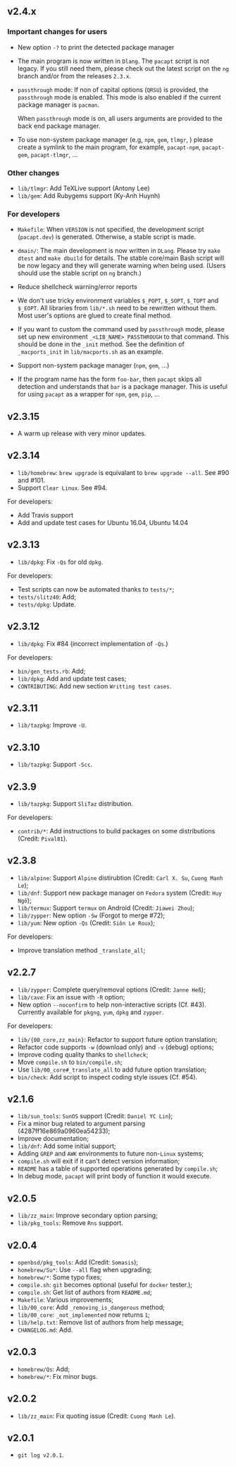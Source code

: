 ## v2.4.x

### Important changes for users

* New option `-?` to print the detected package manager

* The main program is now written in `Dlang`. The `pacapt` script
  is not legacy. If you still need them, please check out the
  latest script on the `ng` branch and/or from the releases `2.3.x`.

* `passthrough` mode: If non of capital options (`QRSU`) is provided,
  the `passthrough` mode is enabled. This mode is also enabled if
  the current package manager is `pacman`.

  When `passthrough` mode is on, all users arguments are provided
  to the back end package manager.

* To use non-system package manager (e.g, `npm`, `gem`, `tlmgr`, )
  please create a symlink to the main program, for example,
  `pacapt-npm`, `pacapt-gem`, `pacapt-tlmgr`, ...

### Other changes

* `lib/tlmgr`: Add TeXLive support (Antony Lee)
* `lib/gem`: Add Rubygems support (Ky-Anh Huynh)

### For developers

* `Makefile`: When `VERSION` is not specified, the development script
  (`pacapt.dev`) is generated. Otherwise, a stable script is made.

* `dmain/`: The main development is now written in `DLang`.
  Please try `make dtest` and `make dbuild` for details. The stable
  core/main Bash script will be now legacy and they will generate warning
  when being used. (Users should use the stable script on `ng` branch.)

* Reduce shellcheck warning/error reports

* We don't use tricky environment variables `$_POPT`, `$_SOPT`,
  `$_TOPT` and `$_EOPT`. All libraries from `lib/*.sh` need to be rewritten
  without them. Most user's options are glued to create final method.

* If you want to custom the command used by `passthrough` mode, please
  set up new environment `_<LIB_NAME>_PASSTHROUGH` to that command.
  This should be done in the `_init` method.
  See the definition of `_macports_init` in `lib/macports.sh` as an example.

* Support non-system package manager (`npm`, `gem`, ...)

* If the program name has the form `foo-bar`, then `pacapt` skips all
  detection and understands that `bar` is a package manager. This is
  useful for using `pacapt` as a wrapper for `npm`, `gem`, `pip`, ...

## v2.3.15

* A warm up release with very minor updates.

## v2.3.14

* `lib/homebrew`: `brew upgrade` is equivalant to `brew upgrade --all`.
  See #90 and #101.
* Support `Clear Linux`. See #94.

For developers:

* Add Travis support
* Add and update test cases for Ubuntu 16.04, Ubuntu 14.04

## v2.3.13

* `lib/dpkg`: Fix `-Qs` for old `dpkg`.

For developers:

* Test scripts can now be automated thanks to `tests/*`;
* `tests/slitz40`: Add;
* `tests/dpkg`: Update.

## v2.3.12

* `lib/dpkg`: Fix #84 (incorrect implementation of `-Qs`.)

For developers:

* `bin/gen_tests.rb`: Add;
* `lib/dpkg`: Add and update test cases;
* `CONTRIBUTING`: Add new section `Writting test cases`.

## v2.3.11

* `lib/tazpkg`: Improve `-U`.

## v2.3.10

* `lib/tazpkg`: Support `-Scc`.

## v2.3.9

* `lib/tazpkg`: Support `SliTaz` distribution.

For developers:

* `contrib/*`: Add instructions to build packages on some distributions (Credit: `Pival81`).

## v2.3.8

* `lib/alpine`: Support `Alpine` distirubtion (Credit: `Carl X. Su`, `Cuong Manh Le`);
* `lib/dnf`: Support new package manager on `Fedora` system (Credit: `Huy Ngô`);
* `lib/termux`: Support `termux` on Android (Credit: `Jiawei Zhou`);
* `lib/zypper`: New option `-Sw` (Forgot to merge #72);
* `lib/yum`: New option `-Qs` (Credit: `Siôn Le Roux`);

For developers:

* Improve translation method `_translate_all`;

## v2.2.7

* `lib/zypper`: Complete query/removal options (Credit: `Janne Heß`);
* `lib/cave`: Fix an issue with `-R` option;
* New option `--noconfirm` to help non-interactive scripts (Cf. #43).
  Currently available for `pkgng`, `yum`, `dpkg` and `zypper`.

For developers:

* `lib/{00_core,zz_main}`: Refactor to support future option translation;
* Refactor code supports `-w` (download only) and `-v` (debug) options;
* Improve coding quality thanks to `shellcheck`;
* Move `compile.sh` to `bin/compile.sh`;
* Use `lib/00_core#_translate_all` to add future option translation;
* `bin/check`: Add script to inspect coding style issues (Cf. #54).

## v2.1.6

* `lib/sun_tools`: `SunOS` support (Credit: `Daniel YC Lin`);
* Fix a minor bug related to argument parsing (4287ff16e869a0960ea54233);
* Improve documentation;
* `lib/dnf`: Add some initial support;
* Adding `GREP` and `AWK` environments to future non-`Linux` systems;
* `compile.sh` will exit if it can't detect version information;
* `README` has a table of supported operations generated by `compile.sh`;
* In debug mode, `pacapt` will print body of function it would execute.

## v2.0.5

* `lib/zz_main`: Improve secondary option parsing;
* `lib/pkg_tools`: Remove `Rns` support.

## v2.0.4

* `openbsd/pkg_tools`: Add (Credit: `Somasis`);
* `homebrew/Su*`: Use `--all` flag when upgrading;
* `homebrew/*`: Some typo fixes;
* `compile.sh`: `git` becomes optional (useful for `docker` tester.);
* `compile.sh`: Get list of authors from `README.md`;
* `Makefile`: Various improvements;
* `lib/00_core`: Add `_removing_is_dangerous` method;
* `lib/00_core`: `_not_implemented` now returns `1`;
* `lib/help.txt`: Remove list of authors from help message;
* `CHANGELOG.md`: Add.

## v2.0.3

* `homebrew/Qs`: Add;
* `homebrew/*`: Fix minor bugs.

## v2.0.2

* `lib/zz_main`: Fix quoting issue (Credit: `Cuong Manh Le`).

## v2.0.1

* `git log v2.0.1`.
